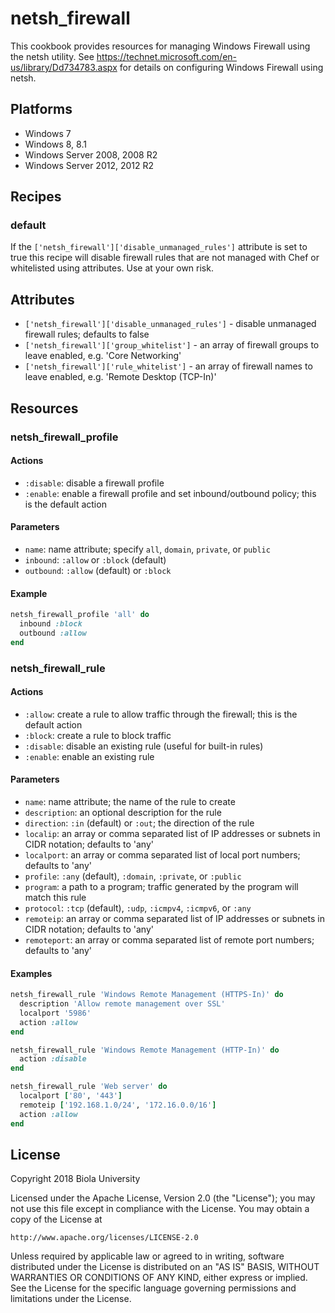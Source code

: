 # netsh_firewall

This cookbook provides resources for managing Windows Firewall using the netsh utility. See https://technet.microsoft.com/en-us/library/Dd734783.aspx for details on configuring Windows Firewall using netsh.

## Platforms

* Windows 7
* Windows 8, 8.1
* Windows Server 2008, 2008 R2
* Windows Server 2012, 2012 R2

## Recipes

### default

If the `['netsh_firewall']['disable_unmanaged_rules']` attribute is set to true this recipe will disable firewall rules that are not managed with Chef or whitelisted using attributes. Use at your own risk.

## Attributes

* `['netsh_firewall']['disable_unmanaged_rules']` - disable unmanaged firewall rules; defaults to false
* `['netsh_firewall']['group_whitelist']` - an array of firewall groups to leave enabled, e.g. 'Core Networking'
* `['netsh_firewall']['rule_whitelist']` - an array of firewall names to leave enabled, e.g. 'Remote Desktop (TCP-In)'

## Resources

### netsh_firewall_profile

#### Actions

- `:disable`: disable a firewall profile
- `:enable`: enable a firewall profile and set inbound/outbound policy; this is the default action

#### Parameters

- `name`: name attribute; specify `all`, `domain`, `private`, or `public`
- `inbound`: `:allow` or `:block` (default)
- `outbound`: `:allow` (default) or `:block`

#### Example

```ruby
netsh_firewall_profile 'all' do
  inbound :block
  outbound :allow
end
```

### netsh_firewall_rule

#### Actions

- `:allow`: create a rule to allow traffic through the firewall; this is the default action
- `:block`: create a rule to block traffic
- `:disable`: disable an existing rule (useful for built-in rules)
- `:enable`: enable an existing rule

#### Parameters

- `name`: name attribute; the name of the rule to create
- `description`: an optional description for the rule
- `direction`: `:in` (default) or `:out`; the direction of the rule
- `localip`: an array or comma separated list of IP addresses or subnets in CIDR notation; defaults to 'any'
- `localport`: an array or comma separated list of local port numbers; defaults to 'any'
- `profile`: `:any` (default), `:domain`, `:private`, or `:public`
- `program`: a path to a program; traffic generated by the program will match this rule
- `protocol`: `:tcp` (default), `:udp`, `:icmpv4`, `:icmpv6`, or `:any`
- `remoteip`: an array or comma separated list of IP addresses or subnets in CIDR notation; defaults to 'any'
- `remoteport`: an array or comma separated list of remote port numbers; defaults to 'any'

#### Examples

```ruby
netsh_firewall_rule 'Windows Remote Management (HTTPS-In)' do
  description 'Allow remote management over SSL'
  localport '5986'
  action :allow
end

netsh_firewall_rule 'Windows Remote Management (HTTP-In)' do
  action :disable
end

netsh_firewall_rule 'Web server' do
  localport ['80', '443']
  remoteip ['192.168.1.0/24', '172.16.0.0/16']
  action :allow
end
```

## License

Copyright 2018 Biola University

Licensed under the Apache License, Version 2.0 (the "License");
you may not use this file except in compliance with the License.
You may obtain a copy of the License at

    http://www.apache.org/licenses/LICENSE-2.0

Unless required by applicable law or agreed to in writing, software
distributed under the License is distributed on an "AS IS" BASIS,
WITHOUT WARRANTIES OR CONDITIONS OF ANY KIND, either express or implied.
See the License for the specific language governing permissions and
limitations under the License.
